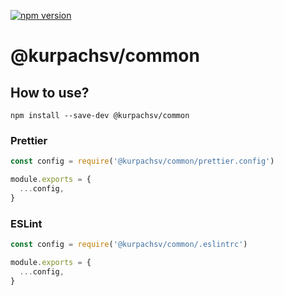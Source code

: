 [![npm version](https://badge.fury.io/js/%40kurpachsv%2Fcommon.svg)](https://badge.fury.io/js/%40kurpachsv%2Fcommon)

# @kurpachsv/common

## How to use?

```shell script
npm install --save-dev @kurpachsv/common
```

### Prettier

```javascript
const config = require('@kurpachsv/common/prettier.config')

module.exports = {
  ...config,
}
```

### ESLint

```javascript
const config = require('@kurpachsv/common/.eslintrc')

module.exports = {
  ...config,
}
```
